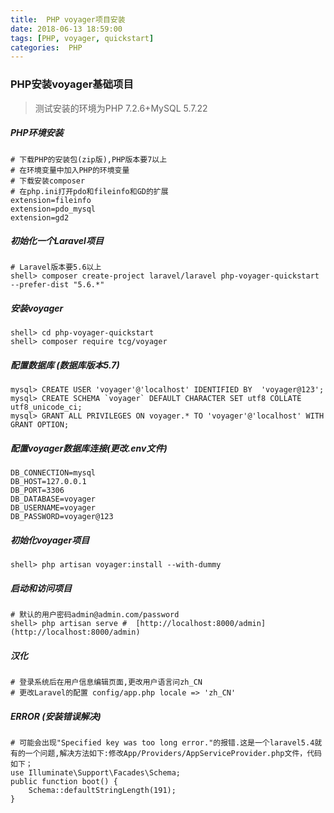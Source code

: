 ```yaml
---
title:  PHP voyager项目安装
date: 2018-06-13 18:59:00
tags: [PHP, voyager, quickstart]
categories:  PHP
---
```


### PHP安装voyager基础项目

> 测试安装的环境为PHP 7.2.6+MySQL 5.7.22

##### PHP环境安装

```
# 下载PHP的安装包(zip版),PHP版本要7以上
# 在环境变量中加入PHP的环境变量
# 下载安装composer
# 在php.ini打开pdo和fileinfo和GD的扩展
extension=fileinfo
extension=pdo_mysql
extension=gd2
```
##### 初始化一个Laravel项目

```
# Laravel版本要5.6以上
shell> composer create-project laravel/laravel php-voyager-quickstart --prefer-dist "5.6.*"
```
##### 安装voyager

```
shell> cd php-voyager-quickstart
shell> composer require tcg/voyager
```
##### 配置数据库 (数据库版本5.7)

```
mysql> CREATE USER 'voyager'@'localhost' IDENTIFIED BY  'voyager@123';
mysql> CREATE SCHEMA `voyager` DEFAULT CHARACTER SET utf8 COLLATE utf8_unicode_ci;
mysql> GRANT ALL PRIVILEGES ON voyager.* TO 'voyager'@'localhost' WITH GRANT OPTION;
```
##### 配置voyager数据库连接(更改.env文件)

```
DB_CONNECTION=mysql
DB_HOST=127.0.0.1
DB_PORT=3306
DB_DATABASE=voyager
DB_USERNAME=voyager
DB_PASSWORD=voyager@123
```
#####  初始化voyager项目

```
shell> php artisan voyager:install --with-dummy
```
##### 启动和访问项目

```
# 默认的用户密码admin@admin.com/password
shell> php artisan serve #  [http://localhost:8000/admin](http://localhost:8000/admin)
```
##### 汉化

```
# 登录系统后在用户信息编辑页面,更改用户语言问zh_CN
# 更改Laravel的配置 config/app.php locale => 'zh_CN'
```

##### ERROR (安装错误解决)

```
# 可能会出现"Specified key was too long error."的报错.这是一个laravel5.4就有的一个问题,解决方法如下:修改App/Providers/AppServiceProvider.php文件，代码如下；
use Illuminate\Support\Facades\Schema; 
public function boot() { 
	Schema::defaultStringLength(191); 
}
```